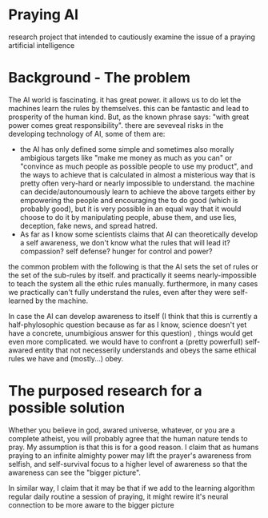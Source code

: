 # Praying AI
research project that intended to cautiously examine the issue of a praying artificial intelligence

# Background - The problem
The AI world is fascinating. it has great power. it allows us to do let the machines learn the rules by themselves. this can be fantastic and lead to prosperity of the human kind. 
But, as the known phrase says: "with great power comes great responsibility". there are seveveal risks in the developing technology of AI, some of them are:
* the AI has only defined some simple and sometimes also morally ambigious targets like "make me money as much as you can" or "convince as much people as possible people to use my product", and the ways to achieve that is calculated in almost a misterious way that is pretty often very-hard or nearly impossible to understand. the machine can decide/autonoumously learn to achieve the above targets either by empowering the people and encouraging the to do good (which is probably good), but it is very possible in an equal way that it would choose to do it by manipulating people, abuse them, and use lies, deception, fake news, and  spread hatred.
* As far as I know some scientists claims that AI can theoretically develop a self awareness, we don't know what the rules that will lead it? compassion? self defense? hunger for control and power?

the common problem with the following is that the AI sets the set of rules or the set of the sub-rules by itself.
and practically it seems nearly-impossible to teach the system all the ethic rules manually.
furthermore, in many cases we practically can't fully understand the rules, even after they were self-learned by the machine. 

In case the AI can develop awareness to itself (I think that this is currently a half-phylosophic question because as far as I know, science doesn't yet have a concrete, unumbigious answer for this question) , things would get even more complicated. we would have to confront a (pretty powerfull) self-awared entity that not necesserily understands and obeys the same ethical rules we have and (mostly...) obey.

# The purposed research for a possible solution
Whether you believe in god, awared universe, whatever, or you are a complete atheist, you will probably agree that the human nature tends to pray.
My assumption is that this is for a good reason. I claim that as humans praying to an infinite almighty power may lift  the prayer's awareness from selfish, and self-survival focus to a higher level of awareness so that the awareness can see the "bigger picture".

In similar way, I claim that it may be that if we add to the learning algorithm regular daily routine a session of praying,  it might rewire it's neural connection to be more aware to the bigger picture
